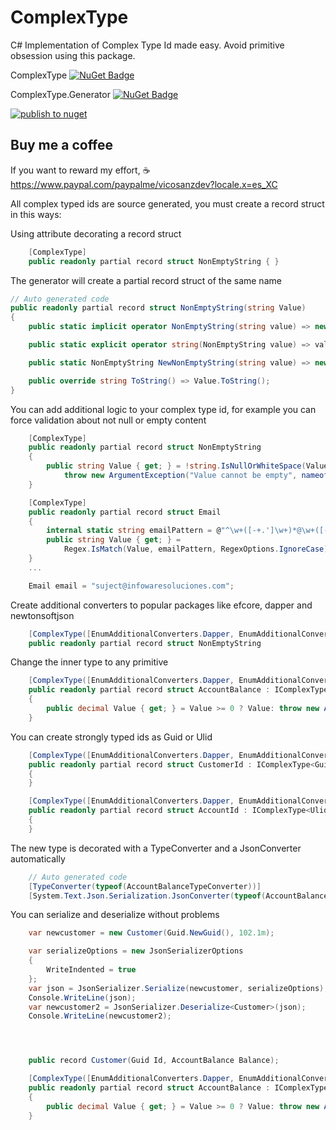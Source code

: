 # ComplexType
C# Implementation of Complex Type Id made easy. Avoid primitive obsession using this package.

ComplexType [![NuGet Badge](https://buildstats.info/nuget/ComplexType)](https://www.nuget.org/packages/ComplexType/)

ComplexType.Generator [![NuGet Badge](https://buildstats.info/nuget/ComplexType.Generator)](https://www.nuget.org/packages/ComplexType.Generator/)

[![publish to nuget](https://github.com/vicosanz/ComplexType/actions/workflows/main.yml/badge.svg)](https://github.com/vicosanz/ComplexType/actions/workflows/main.yml)


## Buy me a coffee
If you want to reward my effort, :coffee: https://www.paypal.com/paypalme/vicosanzdev?locale.x=es_XC


All complex typed ids are source generated, you must create a record struct in this ways:

Using attribute decorating a record struct

```csharp
    [ComplexType] 
    public readonly partial record struct NonEmptyString { }
```

The generator will create a partial record struct of the same name

```csharp
// Auto generated code
public readonly partial record struct NonEmptyString(string Value)
{
    public static implicit operator NonEmptyString(string value) => new(value);

    public static explicit operator string(NonEmptyString value) => value.Value;

    public static NonEmptyString NewNonEmptyString(string value) => new(value);

    public override string ToString() => Value.ToString();
}
```

You can add additional logic to your complex type id, for example you can force validation about not null or empty content

```csharp
    [ComplexType] 
    public readonly partial record struct NonEmptyString 
    { 
        public string Value { get; } = !string.IsNullOrWhiteSpace(Value) ? Value : 
            throw new ArgumentException("Value cannot be empty", nameof(Value));
    }

    [ComplexType]
    public readonly partial record struct Email 
    {
        internal static string emailPattern = @"^\w+([-+.']\w+)*@\w+([-.]\w+)*\.\w+([-.]\w+)*$";
        public string Value { get; } = 
            Regex.IsMatch(Value, emailPattern, RegexOptions.IgnoreCase) ? Value : throw new InvalidCastException();
    }
    ...

    Email email = "suject@infowaresoluciones.com";
```

Create additional converters to popular packages like efcore, dapper and newtonsoftjson

```csharp
    [ComplexType([EnumAdditionalConverters.Dapper, EnumAdditionalConverters.EFCore, EnumAdditionalConverters.NewtonsoftJson])]
    public readonly partial record struct NonEmptyString 
```

Change the inner type to any primitive

```csharp
    [ComplexType([EnumAdditionalConverters.Dapper, EnumAdditionalConverters.EFCore, EnumAdditionalConverters.NewtonsoftJson])]
    public readonly partial record struct AccountBalance : IComplexType<decimal>
    {
        public decimal Value { get; } = Value >= 0 ? Value: throw new ArgumentOutOfRangeException(nameof(Value));
    }
```

You can create strongly typed ids as Guid or Ulid

```csharp
    [ComplexType([EnumAdditionalConverters.Dapper, EnumAdditionalConverters.EFCore, EnumAdditionalConverters.NewtonsoftJson])]
    public readonly partial record struct CustomerId : IComplexType<Guid>
    {
    }

    [ComplexType([EnumAdditionalConverters.Dapper, EnumAdditionalConverters.EFCore, EnumAdditionalConverters.NewtonsoftJson])]
    public readonly partial record struct AccountId : IComplexType<Ulid>
    {
    }
```

The new type is decorated with a TypeConverter and a JsonConverter automatically

```csharp
    // Auto generated code
    [TypeConverter(typeof(AccountBalanceTypeConverter))]
    [System.Text.Json.Serialization.JsonConverter(typeof(AccountBalanceJsonConverter))]
```

You can serialize and deserialize without problems


```csharp
    var newcustomer = new Customer(Guid.NewGuid(), 102.1m);

    var serializeOptions = new JsonSerializerOptions
    {
        WriteIndented = true
    };
    var json = JsonSerializer.Serialize(newcustomer, serializeOptions);
    Console.WriteLine(json);
    var newcustomer2 = JsonSerializer.Deserialize<Customer>(json);
    Console.WriteLine(newcustomer2);




    public record Customer(Guid Id, AccountBalance Balance);

    [ComplexType([EnumAdditionalConverters.Dapper, EnumAdditionalConverters.EFCore, EnumAdditionalConverters.NewtonsoftJson])]
    public readonly partial record struct AccountBalance : IComplexType<decimal>
    {
        public decimal Value { get; } = Value >= 0 ? Value: throw new ArgumentOutOfRangeException(nameof(Value));
    }
```
